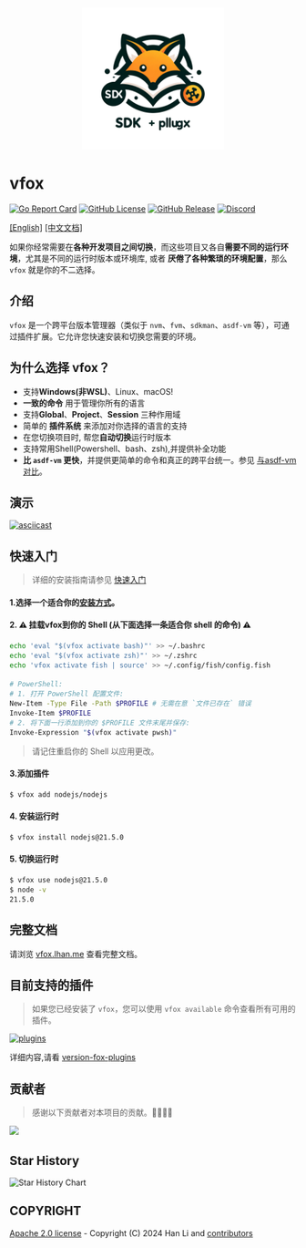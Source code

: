 <p style="" align="center">
  <img src="./logo.png" alt="Logo" width="250" height="250">
</p>

# vfox

[![Go Report Card](https://img.shields.io/badge/go%20report-A+-brightgreen.svg?style=for-the-badge)](https://goreportcard.com/report/github.com/version-fox/vfox)
[![GitHub License](https://img.shields.io/github/license/version-fox/vfox?style=for-the-badge)](LICENSE)
[![GitHub Release](https://img.shields.io/github/v/release/version-fox/vfox?display_name=tag&style=for-the-badge)](https://github.com/version-fox/vfox/releases)
[![Discord](https://img.shields.io/discord/1191981003204477019?style=for-the-badge&logo=discord)](https://discord.gg/85c8ptYgb7)

[[English]](./README.md)  [[中文文档]](./README_CN.md)

如果你经常需要在**各种开发项目之间切换**，而这些项目又各自**需要不同的运行环境**，尤其是不同的运行时版本或环境库, 或者
**厌倦了各种繁琐的环境配置**，那么 `vfox` 就是你的不二选择。
## 介绍

`vfox` 是一个跨平台版本管理器（类似于 `nvm`、`fvm`、`sdkman`、`asdf-vm` 等），可通过插件扩展。它允许您快速安装和切换您需要的环境。
## 为什么选择 vfox？

- 支持**Windows(非WSL)**、Linux、macOS!
- **一致的命令** 用于管理你所有的语言
- 支持**Global**、**Project**、**Session** 三种作用域
- 简单的 **插件系统** 来添加对你选择的语言的支持
- 在您切换项目时, 帮您**自动切换**运行时版本
- 支持常用Shell(Powershell、bash、zsh),并提供补全功能
- **比 `asdf-vm` 更快**，并提供更简单的命令和真正的跨平台统一。参见 [与asdf-vm对比](https://vfox.lhan.me/zh-hans/misc/vs-asdf.html)。

## 演示

[![asciicast](https://asciinema.org/a/630778.svg)](https://asciinema.org/a/630778)

## 快速入门

> 详细的安装指南请参见 [快速入门](https://vfox.lhan.me/zh-hans/guides/quick-start.html)

#### 1.选择一个适合你的[安装方式](https://vfox.lhan.me/zh-hans/guides/quick-start.html#_1-%E5%AE%89%E8%A3%85vfox)。

#### 2. ⚠️ **挂载vfox到你的 Shell (从下面选择一条适合你 shell 的命令)** ⚠️

```bash
echo 'eval "$(vfox activate bash)"' >> ~/.bashrc
echo 'eval "$(vfox activate zsh)"' >> ~/.zshrc
echo 'vfox activate fish | source' >> ~/.config/fish/config.fish

# PowerShell:
# 1. 打开 PowerShell 配置文件:
New-Item -Type File -Path $PROFILE # 无需在意 `文件已存在` 错误
Invoke-Item $PROFILE
# 2. 将下面一行添加到你的 $PROFILE 文件末尾并保存:
Invoke-Expression "$(vfox activate pwsh)"
```

> 请记住重启你的 Shell 以应用更改。

#### 3.添加插件
```bash 
$ vfox add nodejs/nodejs
```

#### 4. 安装运行时

```bash
$ vfox install nodejs@21.5.0
```

#### 5. 切换运行时

```bash
$ vfox use nodejs@21.5.0
$ node -v
21.5.0
```

## 完整文档

请浏览 [vfox.lhan.me](https://vfox.lhan.me) 查看完整文档。

## 目前支持的插件

> 如果您已经安装了 `vfox`，您可以使用 `vfox available` 命令查看所有可用的插件。

[![plugins](https://skillicons.dev/icons?i=java,kotlin,nodejs,flutter,dotnet,python,dart,golang,gradle,maven,zig,deno&theme=light)](https://github.com/version-fox/version-fox-plugins)

详细内容,请看 [version-fox-plugins](https://github.com/version-fox/version-fox-plugins)

## 贡献者

> 感谢以下贡献者对本项目的贡献。🎉🎉🙏🙏

<a href="https://github.com/version-fox/vfox/graphs/contributors">
  <img src="https://contrib.rocks/image?repo=version-fox/vfox" />
</a>


## Star History

![Star History Chart](https://api.star-history.com/svg?repos=version-fox/vfox&type=Date)

## COPYRIGHT

[Apache 2.0 license](./LICENSE) - Copyright (C) 2024 Han Li
and [contributors](https://github.com/version-fox/vfox/graphs/contributors)

